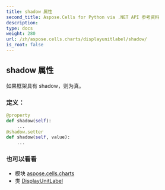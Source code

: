 ```yaml
---
title: shadow 属性
second_title: Aspose.Cells for Python via .NET API 参考资料
description:
type: docs
weight: 280
url: /zh/aspose.cells.charts/displayunitlabel/shadow/
is_root: false
---
```

## shadow 属性

如果框架具有 shadow，则为真。
### 定义：
```python
@property
def shadow(self):
    ...
@shadow.setter
def shadow(self, value):
    ...
```

### 也可以看看
* 模块 [aspose.cells.charts](../../)
* 类 [DisplayUnitLabel](/cells/python-net/zh/aspose.cells.charts/displayunitlabel)
